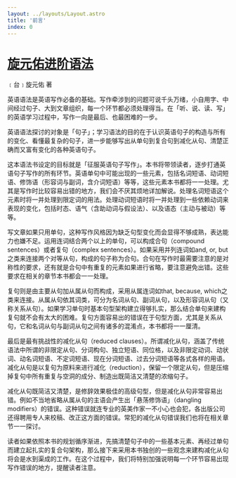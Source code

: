 ```yaml
---
layout: ../layouts/Layout.astro
title: '前言'
index: 0
---
```


# [旋元佑进阶语法]()

﹝台﹞旋元佑 著

英语语法是英语写作必备的基础。写作牵涉到的问题可说千头万绪，小自用字、中间经过句子、大到文章组织，每一个环节都必须处理得当。在「听、说、读、写」的英语学习过程中，写作一向是最后、也最困难的一步。

英语语法探讨的对象是「句子」；学习语法的目的在于认识英语句子的构造与所有的变化、看懂最复杂的句子，进一步能够写出从单句到复合句到减化从句、清楚正确而又富有变化的各种英语句子。

这本语法书设定的目标就是「征服英语句子写作」。本书将带领读者，逐步打通英语句子写作的所有环节。英语单句中可能出现的一些元素，包括名词短语、动词短语、修饰语（形容词与副词，含介词短语）等等，这些元素本书都将一一处理。尤其是写作时比较容易出错的地方，我们会不厌其烦地详加解说。处理名词短语这个元素时将一并处理到限定词的用法。处理动词短语时将一并处理到一些依赖动词来表现的变化，包括时态、语气（含助动词与假设法）、以及语态（主动与被动）等等。

写文章如果只用单句，这种写作风格因为缺乏句型变化而会显得不够成熟，表达能力也嫌不足。运用连词结合两个以上的单句，可以构成合句（compound sentences）或者复句（complex sentences）。如果采用并列连词如and, or, but之类来连接两个对等从句，构成的句子称为合句。合句在写作时最需要注意的是对称性的要求，还有就是合句中有重复的元素如果进行省略，要注意避免出错。这些要求在相关的章节本书都会一一处理。

复句则是由主要从句加从属从句而构成，采用从属连词如t​​hat, because, which之类来连接。从属从句依其词类，可分为名词从句、副词从句，以及形容词从句（又称关系从句）。如果学习单句时基本句型架构建立得够扎实，那么结合单句来建构复句就不会有太大的困难。复句方面容易出的错误在于句型方面，尤其是关系从句，它和名词从句与副词从句之间有诸多的混淆点，本书都将一一厘清。

最后是最有挑战性的减化从句（reduced clauses）。所谓减化从句，涵盖了传统语法中所谓的非限定从句、分词构句、独立短语、同位格，以及非限定动词、动状词、动名词短语、不定词短语、现在分词短语、过去分词短语等各式各样的用语。减化从句是以复句为原料来进行减化（reduction），保留一个限定从句，但是压缩掉复句中所有重复与空洞的成分、制造出既简洁又清楚的浓缩句子。

减化从句既简洁又清楚，是修辞效果极佳的高级句型，但是减化从句非常容易出错。例如不当地省略从属从句的主语会产生出「悬荡修饰语」（dangling modifiers）的错误。这种错误就连专业的英美作家一不小心也会犯，各出版公司还得聘用专人来校稿、改正这方面的错误。常犯的减化从句错误我们也将在相关章节一一探讨。

读者如果依照本书的规划循序渐进，先搞清楚句子中的一些基本元素、再经过单句而建立起扎实的复合句架构，那么接下来采用本书独创的一些观念来建构减化从句将会是水到渠成的工作。在这个过程中，我们将特别加强说明每一个环节容易出现写作错误的地方，提醒读者注意。
